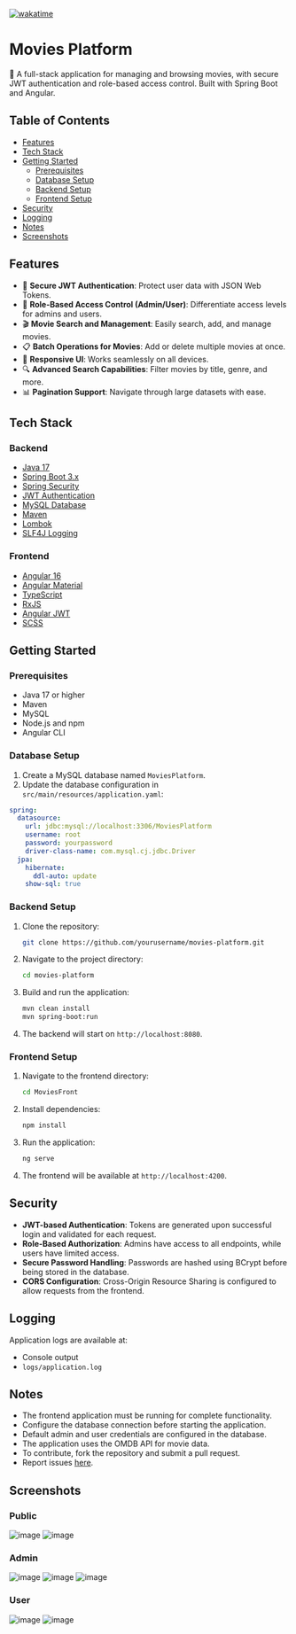 [![wakatime](https://wakatime.com/badge/user/1573cfda-f106-4c1b-87c2-64cdbd982d7a/project/84adda27-6be1-47f5-b442-8e4bfa979525.svg)](https://wakatime.com/badge/user/1573cfda-f106-4c1b-87c2-64cdbd982d7a/project/84adda27-6be1-47f5-b442-8e4bfa979525)

# Movies Platform

🎥 A full-stack application for managing and browsing movies, with secure JWT authentication and role-based access control. Built with Spring Boot and Angular.

## Table of Contents
- [Features](#features)
- [Tech Stack](#tech-stack)
- [Getting Started](#getting-started)
  - [Prerequisites](#prerequisites)
  - [Database Setup](#database-setup)
  - [Backend Setup](#backend-setup)
  - [Frontend Setup](#frontend-setup)
- [Security](#security)
- [Logging](#logging)
- [Notes](#notes)
- [Screenshots](#screenshots)
  

## Features

- 🔐 **Secure JWT Authentication**: Protect user data with JSON Web Tokens.
- 👥 **Role-Based Access Control (Admin/User)**: Differentiate access levels for admins and users.
- 🎬 **Movie Search and Management**: Easily search, add, and manage movies.
- 📋 **Batch Operations for Movies**: Add or delete multiple movies at once.
- 📱 **Responsive UI**: Works seamlessly on all devices.
- 🔍 **Advanced Search Capabilities**: Filter movies by title, genre, and more.
- 📊 **Pagination Support**: Navigate through large datasets with ease.

## Tech Stack

### Backend
- [Java 17](https://openjdk.org/projects/jdk/17/)
- [Spring Boot 3.x](https://spring.io/projects/spring-boot)
- [Spring Security](https://spring.io/projects/spring-security)
- [JWT Authentication](https://jwt.io/)
- [MySQL Database](https://www.mysql.com/)
- [Maven](https://maven.apache.org/)
- [Lombok](https://projectlombok.org/)
- [SLF4J Logging](http://www.slf4j.org/)

### Frontend
- [Angular 16](https://angular.io/)
- [Angular Material](https://material.angular.io/)
- [TypeScript](https://www.typescriptlang.org/)
- [RxJS](https://rxjs.dev/)
- [Angular JWT](https://github.com/auth0/angular2-jwt)
- [SCSS](https://sass-lang.com/)

## Getting Started

### Prerequisites
- Java 17 or higher
- Maven
- MySQL
- Node.js and npm
- Angular CLI

### Database Setup
1. Create a MySQL database named `MoviesPlatform`.
2. Update the database configuration in `src/main/resources/application.yaml`:

```yaml
spring:
  datasource:
    url: jdbc:mysql://localhost:3306/MoviesPlatform
    username: root
    password: yourpassword
    driver-class-name: com.mysql.cj.jdbc.Driver
  jpa:
    hibernate:
      ddl-auto: update
    show-sql: true
```

### Backend Setup
1. Clone the repository:
   ```bash
   git clone https://github.com/yourusername/movies-platform.git
   ```
2. Navigate to the project directory:
   ```bash
   cd movies-platform
   ```
3. Build and run the application:
   ```bash
   mvn clean install
   mvn spring-boot:run
   ```
4. The backend will start on `http://localhost:8080`.

### Frontend Setup
1. Navigate to the frontend directory:
   ```bash
   cd MoviesFront
   ```
2. Install dependencies:
   ```bash
   npm install
   ```
3. Run the application:
   ```bash
   ng serve
   ```
4. The frontend will be available at `http://localhost:4200`.


## Security

- **JWT-based Authentication**: Tokens are generated upon successful login and validated for each request.
- **Role-Based Authorization**: Admins have access to all endpoints, while users have limited access.
- **Secure Password Handling**: Passwords are hashed using BCrypt before being stored in the database.
- **CORS Configuration**: Cross-Origin Resource Sharing is configured to allow requests from the frontend.

## Logging

Application logs are available at:
- Console output
- `logs/application.log`

## Notes

- The frontend application must be running for complete functionality.
- Configure the database connection before starting the application.
- Default admin and user credentials are configured in the database.
- The application uses the OMDB API for movie data.
- To contribute, fork the repository and submit a pull request.
- Report issues [here](https://github.com/ahmedSherif-eng/movies-platform/issues).

## Screenshots

### Public

![image](https://github.com/user-attachments/assets/c5bc6e3a-fadd-453b-937c-a781604ca441)
![image](https://github.com/user-attachments/assets/c090c127-9395-4190-ae67-ec36eb23024f)

### Admin

![image](https://github.com/user-attachments/assets/c52b0fca-eecb-4d14-852e-97c87ac702d5)
![image](https://github.com/user-attachments/assets/3fe622a5-9f8c-461f-b2ea-ac97a26860dc)
![image](https://github.com/user-attachments/assets/451632df-8f0a-40f3-b376-af7c088db22f)

### User
![image](https://github.com/user-attachments/assets/e0046c87-c79a-41ad-af0e-c2ac1ab246cc)
![image](https://github.com/user-attachments/assets/57e4b6fa-23a7-4ae4-8725-67f37b575770)
